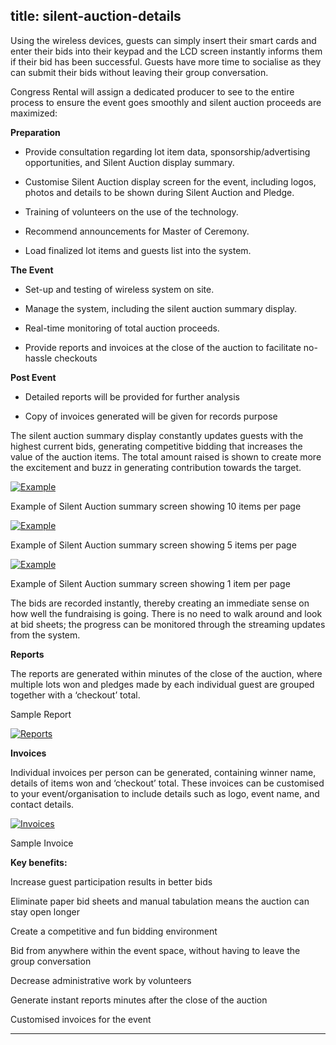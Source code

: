  title: silent-auction-details
----------------------------------------------------------

Using the wireless devices, guests can simply insert their smart cards and enter their bids into their keypad and the LCD screen instantly informs them if their bid has been successful. Guests have more time to socialise as they can submit their bids without leaving their group conversation.

Congress Rental will assign a dedicated producer to see to the entire process to ensure the event goes smoothly and silent auction proceeds are maximized:

**Preparation**

 -  Provide consultation regarding lot item data, sponsorship/advertising opportunities, and Silent Auction display summary.

 -  Customise Silent Auction display screen for the event, including logos, photos and details to be shown during Silent Auction and Pledge.

 -  Training of volunteers on the use of the technology.

 -  Recommend announcements for Master of Ceremony.

 -  Load finalized lot items and guests list into the system.

**The Event**

 -  Set-up and testing of wireless system on site.

 -  Manage the system, including the silent auction summary display.

 -  Real-time monitoring of total auction proceeds.

 -  Provide reports and invoices at the close of the auction to facilitate no- hassle checkouts

**Post Event**

 -  Detailed reports will be provided for further analysis

 -  Copy of invoices generated will be given for records purpose

The silent auction summary display constantly updates guests with the highest current bids, generating competitive bidding that increases the value of the auction items. The total amount raised is shown to create more the excitement and buzz in generating contribution towards the target.

[ ![Example](/wp-content/uploads/2011/09/120-300x228.jpg)](/wp-content/uploads/2011/09/120.jpg)

Example of Silent Auction summary screen showing 10 items per page

[ ![Example](/wp-content/uploads/2011/09/212-300x228.jpg)](/wp-content/uploads/2011/09/212.jpg)

Example of Silent Auction summary screen showing 5 items per page

[ ![Example](/wp-content/uploads/2011/09/36-300x228.jpg)](/wp-content/uploads/2011/09/36.jpg)

Example of Silent Auction summary screen showing 1 item per page

The bids are recorded instantly, thereby creating an immediate sense on how well the fundraising is going. There is no need to walk around and look at bid sheets; the progress can be monitored through the streaming updates from the system.

**Reports**

The reports are generated within minutes of the close of the auction, where multiple lots won and pledges made by each individual guest are grouped together with a ‘checkout’ total.

Sample Report

[ ![Reports](/wp-content/uploads/2011/09/172-300x187.png)](/wp-content/uploads/2011/09/172.png)

**Invoices**

Individual invoices per person can be generated, containing winner name, details of items won and ‘checkout’ total. These invoices can be customised to your event/organisation to include details such as logo, event name, and contact details.

[ ![Invoices](/wp-content/uploads/2011/09/201-212x300.png)](/wp-content/uploads/2011/09/201.png)

Sample Invoice

**Key benefits:**

Increase guest participation results in better bids

Eliminate paper bid sheets and manual tabulation means the auction can stay open longer

Create a competitive and fun bidding environment

Bid from anywhere within the event space, without having to leave the group conversation

Decrease administrative work by volunteers

Generate instant reports minutes after the close of the auction

Customised invoices for the event




----------------------------------------------------------
